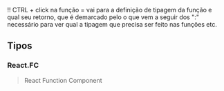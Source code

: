 !! CTRL + click na função = vai para a definição de tipagem da função e qual seu retorno, que é demarcado pelo o que vem a seguir dos ":" necessário para ver qual a tipagem que precisa ser feito nas funções etc.
## Tipos
### React.FC
> React Function Component